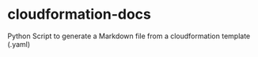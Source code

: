 # cloudformation-docs
Python Script to generate a Markdown file from a cloudformation template (.yaml)
